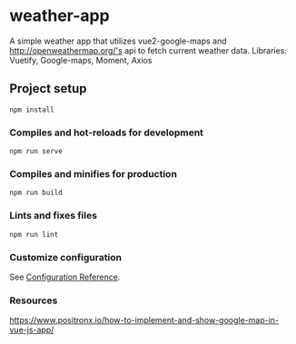 # weather-app
A simple weather app that utilizes vue2-google-maps and http://openweathermap.org/'s api to fetch current weather data.
Libraries: Vuetify, Google-maps, Moment, Axios
## Project setup
```
npm install
```

### Compiles and hot-reloads for development
```
npm run serve
```

### Compiles and minifies for production
```
npm run build
```

### Lints and fixes files
```
npm run lint
```

### Customize configuration
See [Configuration Reference](https://cli.vuejs.org/config/).

### Resources
https://www.positronx.io/how-to-implement-and-show-google-map-in-vue-js-app/

